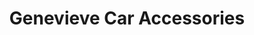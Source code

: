 ---
title: "Genevieve Car Accessories"
url: /quezon-city/genevieve-car-accessories/
shop: car parts
---